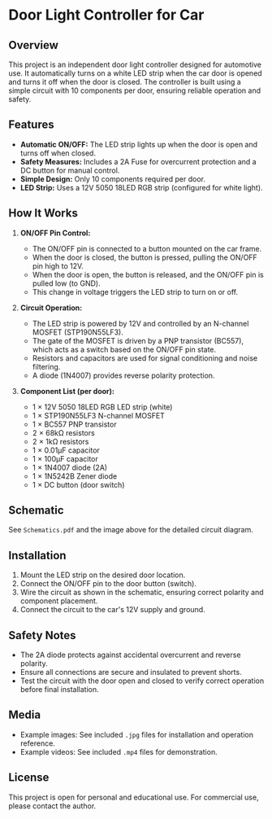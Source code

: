 
# Door Light Controller for Car

## Overview
This project is an independent door light controller designed for automotive use. It automatically turns on a white LED strip when the car door is opened and turns it off when the door is closed. The controller is built using a simple circuit with 10 components per door, ensuring reliable operation and safety.

## Features
- **Automatic ON/OFF:** The LED strip lights up when the door is open and turns off when closed.
- **Safety Measures:** Includes a 2A Fuse for overcurrent protection and a DC button for manual control.
- **Simple Design:** Only 10 components required per door.
- **LED Strip:** Uses a 12V 5050 18LED RGB strip (configured for white light).

## How It Works
1. **ON/OFF Pin Control:**
	- The ON/OFF pin is connected to a button mounted on the car frame.
	- When the door is closed, the button is pressed, pulling the ON/OFF pin high to 12V.
	- When the door is open, the button is released, and the ON/OFF pin is pulled low (to GND).
	- This change in voltage triggers the LED strip to turn on or off.

2. **Circuit Operation:**
	- The LED strip is powered by 12V and controlled by an N-channel MOSFET (STP190N55LF3).
	- The gate of the MOSFET is driven by a PNP transistor (BC557), which acts as a switch based on the ON/OFF pin state.
	- Resistors and capacitors are used for signal conditioning and noise filtering.
	- A diode (1N4007) provides reverse polarity protection.

3. **Component List (per door):**
	- 1 × 12V 5050 18LED RGB LED strip (white)
	- 1 × STP190N55LF3 N-channel MOSFET
	- 1 × BC557 PNP transistor
	- 2 × 68kΩ resistors
	- 2 × 1kΩ resistors
	- 1 × 0.01μF capacitor
	- 1 × 100μF capacitor
	- 1 × 1N4007 diode (2A)
	- 1 × 1N5242B Zener diode
	- 1 × DC button (door switch)

## Schematic
See `Schematics.pdf` and the image above for the detailed circuit diagram.

## Installation
1. Mount the LED strip on the desired door location.
2. Connect the ON/OFF pin to the door button (switch).
3. Wire the circuit as shown in the schematic, ensuring correct polarity and component placement.
4. Connect the circuit to the car's 12V supply and ground.

## Safety Notes
- The 2A diode protects against accidental overcurrent and reverse polarity.
- Ensure all connections are secure and insulated to prevent shorts.
- Test the circuit with the door open and closed to verify correct operation before final installation.

## Media
- Example images: See included `.jpg` files for installation and operation reference.
- Example videos: See included `.mp4` files for demonstration.

## License
This project is open for personal and educational use. For commercial use, please contact the author.
